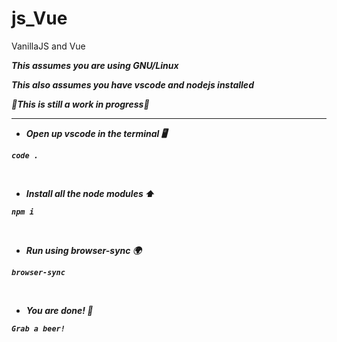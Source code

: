 # js_Vue

VanillaJS and Vue

<b><i>This assumes you are using GNU/Linux
  
<b><i>This also assumes you have vscode and nodejs installed 
  
🚧<b><i>This is still a work in progress🚧
  
------------------------------------------------------------------------------------------------------------------------------------------

- Open up vscode in the terminal 🖥

```
code .
```

<p>&nbsp;</p>

- Install all the node modules ⬆

```
npm i
```

<p>&nbsp;</p>

- Run using browser-sync 🌍
```
browser-sync
```

<p>&nbsp;</p>

- You are done! 🍺

```
Grab a beer! 
```
